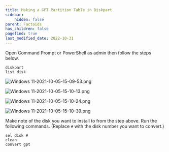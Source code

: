 ```yaml
---
title: Making a GPT Partition Table in Diskpart
sidebar:
    hidden: false
parent: Factoids
has_children: false
pagefind: true
last_modified_date: 2022-10-31
---
```




Open Command Prompt or PowerShell as admin then follow the steps below.

```
diskpart
list disk
```

![Windows 11-2021-10-05-15-09-53.png](../../../assets/install-11/windows-11-2021-10-05-15-09-53.webp)

![Windows 11-2021-10-05-15-10-13.png](../../../assets/install-11/windows-11-2021-10-05-15-10-13.webp)

![Windows 11-2021-10-05-15-10-24.png](../../../assets/install-11/windows-11-2021-10-05-15-10-24.webp)

![Windows 11-2021-10-05-15-10-39.png](../../../assets/install-11/windows-11-2021-10-05-15-10-39.webp)

Make note of the disk you want to install to from the step above. Run the following commands. (Replace `#` with the disk number you want to convert.) 

```
sel disk #
clean
convert gpt
```

